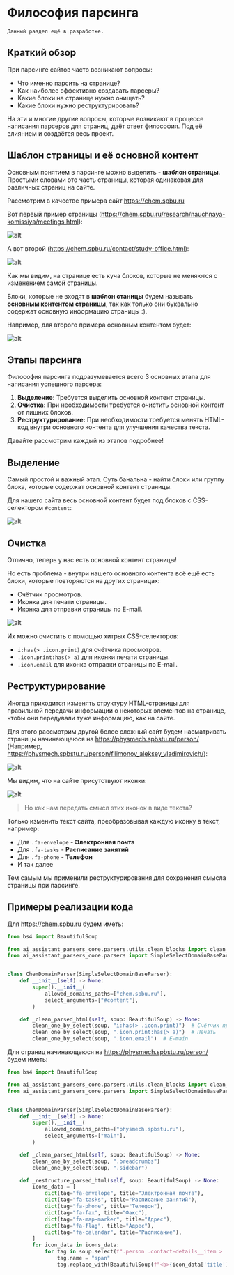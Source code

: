 # Философия парсинга

```{attention}
Данный раздел ещё в разработке.
```

## Краткий обзор

При парсинге сайтов часто возникают вопросы:

- Что именно парсить на странице?
- Как наиболее эффективно создавать парсеры?
- Какие блоки на странице нужно очищать?
- Какие блоки нужно реструктурировать?

На эти и многие другие вопросы, которые возникают в процессе написания 
парсеров для страниц, даёт ответ философия. 
Под её влиянием и создаётся весь проект.

## Шаблон страницы и её основной контент

Основным понятием в парсинге можно выделить - **шаблон страницы**.
Простыми словами это часть страницы, которая одинаковая для различных страниц на сайте.

Рассмотрим в качестве примера сайт https://chem.spbu.ru

Вот первый пример страницы (https://chem.spbu.ru/research/nauchnaya-komissiya/meetings.html):

![alt](./_static/images/philosophy_preview_1.png)

А вот второй (https://chem.spbu.ru/contact/study-office.html):

![alt](./_static/images/philosophy_preview_2.png)

Как мы видим, на странице есть куча блоков, которые не меняются с изменением самой страницы.

Блоки, которые не входят в **шаблон станицы** будем называть **основным контентом страницы**, 
так как только они буквально содержат основную информацию страницы :).

Например, для второго примера основным контентом будет:

![alt](./_static/images/philosophy_preview_3.png)


## Этапы парсинга

Философия парсинга подразумевается всего 3 основных 
этапа для написания успешного парсера:

1. **Выделение:** Требуется выделить основной контент страницы.
2. **Очистка:** При необходимости требуется очистить основной контент от лишних блоков.
3. **Реструктурирование:** При необходимости требуется менять HTML-код 
внутри основного контента для улучшения качества текста.

Давайте рассмотрим каждый из этапов подробнее!


## Выделение

Самый простой и важный этап.
Суть банальна - найти блоки или группу блока, которые содержат основной контент страницы.

Для нашего сайта весь основной контент будет под блоков с CSS-селектором `#content`:

![alt](./_static/images/philosophy_preview_4.png)


## Очистка

Отлично, теперь у нас есть основной контент страницы!

Но есть проблема - внутри нашего основного контента всё ещё есть блоки, которые повторяются на других страницах:

- Счётчик просмотров.
- Иконка для печати страницы.
- Иконка для отправки страницы по E-mail.

![alt](./_static/images/philosophy_preview_5.png)

Их можно очистить с помощью хитрых CSS-селекторов:

- `i:has(> .icon.print)` для счётчика просмотров.
- `.icon.print:has(> a)` для иконки печати страницы.
- `.icon.email` для иконка отправки страницы по E-mail.


## Реструктурирование

Иногда приходится изменять структуру HTML-страницы для правильной передачи информации о некоторых элементов 
на странице, чтобы они передували туже информацию, как на сайте.

Для этого рассмотрим другой более сложный сайт будем насматривать страницы начинающеюся на https://physmech.spbstu.ru/person/
(Например, https://physmech.spbstu.ru/person/filimonov_aleksey_vladimirovich/):

![alt](./_static/images/philosophy_preview_6.png)

Мы видим, что на сайте присутствуют иконки:

![alt](./_static/images/philosophy_preview_7.png)

> Но как нам передать смысл этих иконок в виде текста?

Только изменить текст сайта, преобразовывая каждую иконку в текст, например:

- Для `.fa-envelope` - **Электронная почта**
- Для `.fa-tasks` - **Расписание занятий**
- Для `.fa-phone` - **Телефон**
- И так далее

Тем самым мы применили реструктурирования для сохранения смысла страницы при парсинге.

## Примеры реализации кода

Для https://chem.spbu.ru будем иметь:

```py
from bs4 import BeautifulSoup

from ai_assistant_parsers_core.parsers.utils.clean_blocks import clean_one_by_select
from ai_assistant_parsers_core.parsers import SimpleSelectDomainBaseParser


class ChemDomainParser(SimpleSelectDomainBaseParser):
    def __init__(self) -> None:
        super().__init__(
            allowed_domains_paths=["chem.spbu.ru"],
            select_arguments=["#content"],
        )

    def _clean_parsed_html(self, soup: BeautifulSoup) -> None:
        clean_one_by_select(soup, "i:has(> .icon.print)")  # Счётчик просмотров
        clean_one_by_select(soup, ".icon.print:has(> a)")  # Печать
        clean_one_by_select(soup, ".icon.email")  # E-main
```

Для страниц начинающеюся на https://physmech.spbstu.ru/person/ будем иметь:

```py
from bs4 import BeautifulSoup

from ai_assistant_parsers_core.parsers.utils.clean_blocks import clean_one_by_select
from ai_assistant_parsers_core.parsers import SimpleSelectDomainBaseParser


class ChemDomainParser(SimpleSelectDomainBaseParser):
    def __init__(self) -> None:
        super().__init__(
            allowed_domains_paths=["physmech.spbstu.ru"],
            select_arguments=["main"],
        )

    def _clean_parsed_html(self, soup: BeautifulSoup) -> None:
        clean_one_by_select(soup, ".breadcrumbs")
        clean_one_by_select(soup, ".sidebar")

    def _restructure_parsed_html(self, soup: BeautifulSoup) -> None:
        icons_data = [
            dict(tag="fa-envelope", title="Электронная почта"),
            dict(tag="fa-tasks", title="Расписание занятий"),
            dict(tag="fa-phone", title="Телефон"),
            dict(tag="fa-fax", title="Факс"),
            dict(tag="fa-map-marker", title="Адрес"),
            dict(tag="fa-flag", title="Адрес"),
            dict(tag="fa-calendar", title="Расписание"),
        ]
        for icon_data in icons_data:
            for tag in soup.select(f".person .contact-details__item > .{icon_data['tag']}"):
                tag.name = "span"
                tag.replace_with(BeautifulSoup(f"<b>{icon_data['title']}:</b> ", "html.parser"))
```

```{include} _additional_resources.md
```
